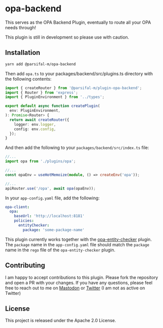 # opa-backend

This serves as the OPA Backend Plugin, eventually to route all your OPA needs through!

This plugin is still in development so please use with caution.

## Installation

```bash
yarn add @parsifal-m/opa-backend
```

Then add `opa.ts` to your packages/backend/src/plugins.ts directory with the following contents:

```ts
import { createRouter } from '@parsifal-m/plugin-opa-backend';
import { Router } from 'express';
import { PluginEnvironment } from '../types';

export default async function createPlugin(
  env: PluginEnvironment,
): Promise<Router> {
  return await createRouter({
    logger: env.logger,
    config: env.config,
  });
}
```

And then add the following to your `packages/backend/src/index.ts` file:

```ts
//...
import opa from './plugins/opa';

//...
const opaEnv = useHotMemoize(module, () => createEnv('opa'));

//...
apiRouter.use('/opa', await opa(opaEnv));
```

In your `app-config.yaml` file, add the following:

```yaml
opa-client:
  opa:
    baseUrl: 'http://localhost:8181'
    policies:
      entityChecker:
        package: 'some-package-name'
```

This plugin currently works together with the [opa-entity-checker](../opa-entity-checker/README.md) plugin. The `package` name in the `app-config.yaml` file should match the `package` name in the `rego` file of the `opa-entity-checker` plugin.

## Contributing

I am happy to accept contributions to this plugin. Please fork the repository and open a PR with your changes. If you have any questions, please feel free to reach out to me on [Mastodon](https://hachyderm.io/@parcifal) or [Twitter](https://twitter.com/_PeterM_) (I am not as active on Twitter)

## License

This project is released under the Apache 2.0 License.

